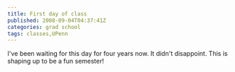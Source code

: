 ```yaml
---
title: First day of class
published: 2008-09-04T04:37:41Z
categories: grad school
tags: classes,UPenn
---
```


I've been waiting for this day for four years now.  It didn't disappoint.  This is shaping up to be a fun semester!

